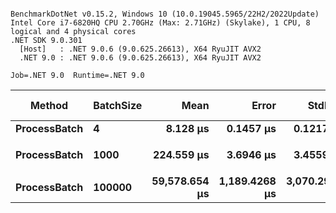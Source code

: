 ```

BenchmarkDotNet v0.15.2, Windows 10 (10.0.19045.5965/22H2/2022Update)
Intel Core i7-6820HQ CPU 2.70GHz (Max: 2.71GHz) (Skylake), 1 CPU, 8 logical and 4 physical cores
.NET SDK 9.0.301
  [Host]   : .NET 9.0.6 (9.0.625.26613), X64 RyuJIT AVX2
  .NET 9.0 : .NET 9.0.6 (9.0.625.26613), X64 RyuJIT AVX2

Job=.NET 9.0  Runtime=.NET 9.0  

```
| Method       | BatchSize | Mean          | Error         | StdDev        | Ratio | RatioSD | Gen0      | Gen1      | Gen2     | Allocated   | Alloc Ratio |
|------------- |---------- |--------------:|--------------:|--------------:|------:|--------:|----------:|----------:|---------:|------------:|------------:|
| **ProcessBatch** | **4**         |      **8.128 μs** |     **0.1457 μs** |     **0.1217 μs** |  **1.00** |    **0.02** |    **2.0752** |         **-** |        **-** |     **8.48 KB** |        **1.00** |
|              |           |               |               |               |       |         |           |           |          |             |             |
| **ProcessBatch** | **1000**      |    **224.559 μs** |     **3.6946 μs** |     **3.4559 μs** |  **1.00** |    **0.02** |   **55.6641** |   **14.6484** |        **-** |   **222.74 KB** |        **1.00** |
|              |           |               |               |               |       |         |           |           |          |             |             |
| **ProcessBatch** | **100000**    | **59,578.654 μs** | **1,189.4268 μs** | **3,070.2907 μs** |  **1.00** |    **0.07** | **2750.0000** | **1750.0000** | **500.0000** | **20553.04 KB** |        **1.00** |
